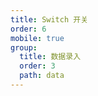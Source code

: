 ```yaml
---
title: Switch 开关
order: 6
mobile: true
group:
  title: 数据录入
  order: 3
  path: data
---
```


<code src="../demo/Switch.tsx"></code>
<API src="../src/Switch.tsx"></API>

